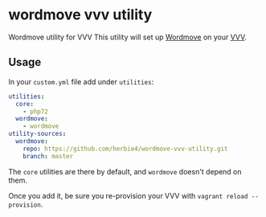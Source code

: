 # wordmove vvv utility
 Wordmove utility for VVV
 This utility will set up [Wordmove](https://github.com/welaika/wordmove/) on your [VVV](https://github.com/Varying-Vagrant-Vagrants/VVV).
 
 ## Usage

In your `custom.yml` file add under `utilities`:

```yml
utilities:
  core:
    - php72
  wordmove:
    - wordmove
utility-sources:
  wordmove:
    repo: https://github.com/herbie4/wordmove-vvv-utility.git
    branch: master
```

The `core` utilities are there by default, and `wordmove` doesn't depend on them.

Once you add it, be sure you re-provision your VVV with `vagrant reload --provision`.
